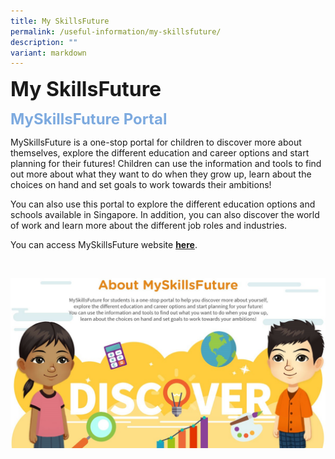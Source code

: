 ```yaml
---
title: My SkillsFuture
permalink: /useful-information/my-skillsfuture/
description: ""
variant: markdown
---
```

<b><font size="6">My SkillsFuture</font></b>

<b><font size="5" color="#7daadf">MySkillsFuture Portal</font></b>

MySkillsFuture is a one-stop portal for children to discover more about themselves, explore the different education and career options and start planning for their futures! Children can use the information and tools to find out more about what they want to do when they grow up, learn about the choices on hand and set goals to work towards their ambitions!  
  
You can also use this portal to explore the different education options and schools available in Singapore. In addition, you can also discover the world of work and learn more about the different job roles and industries.  
  
You can access MySkillsFuture website&nbsp;[**here**](https://www.myskillsfuture.gov.sg/content/student/en/primary.html).

<br>
	
![](/images/Useful%20Information/MySkillsFuture%20Photo.jpg)

